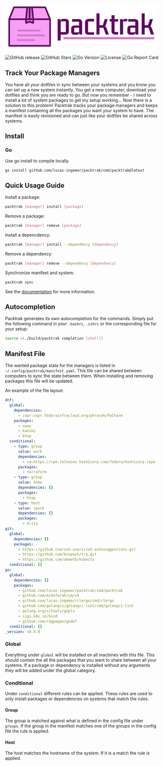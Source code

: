 <p align="center">
    <picture>
      <img alt="packtrak" title="packtrak" src="docs/assets/img/logowtext.png">
    </picture>
</p>

<p align="center">
  <a href="https://github.com/lucas-ingemage/packtrack/releases" style="text-decoration: none">
    <img alt="GitHub release" src="https://img.shields.io/github/v/release/lucas-ingemar/packtrak?style=flat-square&label=Latest%20Version">
  </a>

  <img alt="GitHub Stars" src="https://img.shields.io/github/stars/lucas-ingemar/packtrak?style=flat-square&logo=github&label=Stars">
  <img alt="Go Version" src="https://img.shields.io/github/go-mod/go-version/lucas-ingemar/packtrak?style=flat-square&logo=go&label=Version">
  <img alt="License" src="https://img.shields.io/github/license/lucas-ingemar/packtrak?style=flat-square&label=License">

  <a href="https://goreportcard.com/badge/github.com/lucas-ingemar/packtrak" style="text-decoration: none">
    <img alt="Go Report Card" src="https://goreportcard.com/badge/github.com/lucas-ingemar/packtrak?style=flat-square">
  </a>

</p>


## Track Your Package Managers
You have all your dotfiles in sync between your systems and you know you can set up a new system instantly. You get a new computer, download your dotfiles and think you are ready to go. But now you remember - I need to install a lot of system packages to get my setup working...
Now there is a solution to this problem! Packtrak tracks your package managers and keeps a manifest containing all the packages you want your system to have. 
The manifest is easily revisioned and can just like your dotfiles be shared across systems.

## Install

### Go 
Use go install to compile locally. 

``` bash
go install github.com/lucas-ingemar/packtrak/cmd/packtrak@latest
```

## Quick Usage Guide

Install a package:
``` bash
packtrak [manager] install [package]
```

Remove a package:
``` bash
packtrak [manager] remove [package]
```

Install a depencdency:
``` bash
packtrak [manager] install --dependency [dependency]
```

Remove a dependency:
``` bash
packtrak [manager] remove --dependency [dependency]
```

Synchronize manifest and system: 
``` bash
packtrak sync 
```

See the [documentation](docs/cmd/packtrak.md) for more information.


## Autocompletion
Packtrak generates its own autocompletion for the commands. Simply put the following command in your `.bashrc`, `.zshrc` or the corresponding file for your setup:

``` bash
source <(./build/packtrak completion [shell])
```

## Manifest File
The wanted package state for the managers is listed in `~/.config/packtrak/manifest.yaml`. This file can be shared between computers to sync the state between them. When installing and removing packages this file will be updated.

An example of the file layout:

``` yaml
dnf:
  global:
    dependencies:
      - copr:copr.fedorainfracloud.org/phracek/PyCharm
    packages:
      - sway
      - kanshi
      - btop
  conditional:
    - type: group
      value: work
      dependencies: 
        - cm:https://rpm.releases.hashicorp.com/fedora/hashicorp.repo
      packages: 
        - terraform
    - type: group
      value: home
      dependencies: []
      packages:
        - htop
    - type: host
      value: spock
      dependencies: []
      packages: 
        - krita
git:
  global:
    dependencies: []
    packages:
      - https://github.com/zsh-users/zsh-autosuggestions.git
      - https://github.com/binpash/try.git
      - https://github.com/ahmetb/kubectx
  conditional: []
go:
  global:
    dependencies: []
    packages:
      - github.com/lucas-ingemar/packtrak/cmd/packtrak
      - github.com/mikefarah/yq/v4
      - github.com/lucas-ingemar/clergo/cmd/clergo
      - github.com/golangci/golangci-lint/cmd/golangci-lint
      - golang.org/x/tools/gopls
      - sigs.k8s.io/kind
      - github.com/rogpeppe/godef
  conditional: []
_version: v0.9.0

```
### Global
Everything under `global` will be installed on all machines with this file. This should contain the all the packages that you want to share between all your systems. 
If a package or dependency is installed without any arguments they will be added under the global category.

### Conditional
Under `conditional` different rules can be applied. These rules are used to only install packages or dependencies on systems that match the rules.

#### Group
The group is matched against what is defined in the config file under `groups`. If the group in the manifest matches one of the groups in the config file the rule is applied.

#### Host
The host matches the hostname of the system. If it is a match the rule is applied.

